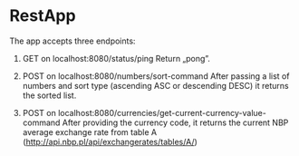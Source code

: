 # RestApp
The app accepts three endpoints:

1. GET on localhost:8080/status/ping 
Return „pong”.

2. POST on localhost:8080/numbers/sort-command 
After passing a list of numbers and sort type (ascending ASC or descending DESC) it returns the sorted list.

3. POST on localhost:8080/currencies/get-current-currency-value-command
After providing the currency code, it returns the current NBP average exchange rate from table A (http://api.nbp.pl/api/exchangerates/tables/A/)
